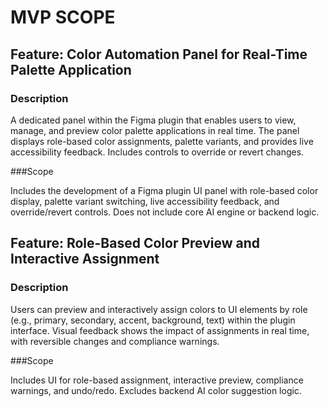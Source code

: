 # MVP SCOPE
## Feature: Color Automation Panel for Real-Time Palette Application

### Description 

 A dedicated panel within the Figma plugin that enables users to view, manage, and preview color palette applications in real time. The panel displays role-based color assignments, palette variants, and provides live accessibility feedback. Includes controls to override or revert changes.

 ###Scope 

 Includes the development of a Figma plugin UI panel with role-based color display, palette variant switching, live accessibility feedback, and override/revert controls. Does not include core AI engine or backend logic.

## Feature: Role-Based Color Preview and Interactive Assignment

### Description 

 Users can preview and interactively assign colors to UI elements by role (e.g., primary, secondary, accent, background, text) within the plugin interface. Visual feedback shows the impact of assignments in real time, with reversible changes and compliance warnings.

 ###Scope 

 Includes UI for role-based assignment, interactive preview, compliance warnings, and undo/redo. Excludes backend AI color suggestion logic.